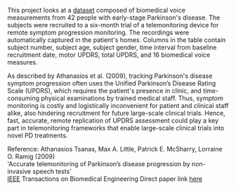 This project looks at a [dataset](https://archive.ics.uci.edu/dataset/189/parkinsons+telemonitoring) composed of biomedical voice measurements from 42 people with early-stage Parkinson's disease.
The subjects were recruited to a six-month trial of a telemonitoring device for remote symptom progression monitoring. The recordings were automatically captured in the patient's homes.
Columns in the table contain subject number, subject age, subject gender, time interval from baseline recruitment date, motor UPDRS, total UPDRS, and 16 biomedical voice measures.

As described by Athanasios et al. (2009), tracking Parkinson's disease symptom progression often uses the Unified Parkinson’s Disease Rating Scale (UPDRS), which requires the patient's presence in clinic, and time-consuming physical examinations by trained medical staff. Thus, symptom monitoring is costly and logistically inconvenient for patient and clinical staff alike, also hindering recruitment for future large-scale clinical trials. Hence, fast, accurate, remote replication of UPDRS assessment could play a key part in telemonitoring frameworks that enable large-scale clinical trials into novel PD treatments.

Reference:
Athanasios Tsanas, Max A. Little, Patrick E. McSharry, Lorraine O. Ramig (2009) <br>
'Accurate telemonitoring of Parkinson’s disease progression by non-invasive speech tests' <br>
[IEEE](https://ieeexplore.ieee.org/document/5339170) Transactions on Biomedical Engineering
Direct paper link [here](https://www.nature.com/articles/npre.2009.3920.1.pdf)